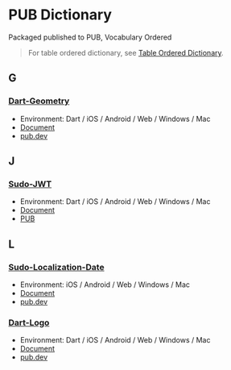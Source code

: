 # PUB Dictionary

Packaged published to PUB, Vocabulary Ordered

> For table ordered dictionary, see [Table Ordered Dictionary](./table).

## G

### [Dart-Geometry](//github.com/SudoDotDog/Dart-Geometry)

-   Environment: Dart / iOS / Android / Web / Windows / Mac
-   [Document](//dart-geometry.sudo.dog)
-   [pub.dev](//pub.dev/packages/coordinate)

## J

### [Sudo-JWT](//github.com/SudoDotDog/Sudo-JWT)

-   Environment: Dart / iOS / Android / Web / Windows / Mac
-   [Document](//sudo-jwt.sudo.dog)
-   [PUB](//pub.dev/packages/sudo_jwt)

## L

### [Sudo-Localization-Date](//github.com/SudoDotDog/Sudo-Localization-Date)

-   Environment: iOS / Android / Web / Windows / Mac
-   [Document](//localization-date.sudo.dog)
-   [pub.dev](//pub.dev/packages/localization_date)

### [Dart-Logo](//github.com/SudoDotDog/Dart-Logo)

-   Environment: Dart / iOS / Android / Web / Windows / Mac
-   [Document](//dart-logo.sudo.dog)
-   [pub.dev](//pub.dev/packages/logo)
